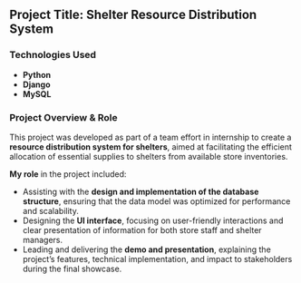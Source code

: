 ## Project Title: **Shelter Resource Distribution System**

### Technologies Used
- **Python**
- **Django**
- **MySQL**

### Project Overview & Role
This project was developed as part of a team effort in internship to create a **resource distribution system for shelters**, aimed at facilitating the efficient allocation of essential supplies to shelters from available store inventories.

**My role** in the project included:
- Assisting with the **design and implementation of the database structure**, ensuring that the data model was optimized for performance and scalability.
- Designing the **UI interface**, focusing on user-friendly interactions and clear presentation of information for both store staff and shelter managers.
- Leading and delivering the **demo and presentation**, explaining the project’s features, technical implementation, and impact to stakeholders during the final showcase.
